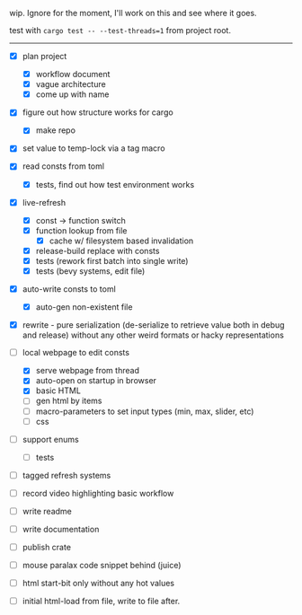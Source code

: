 wip. Ignore for the moment, I'll work on this and see where it goes.

test with `cargo test -- --test-threads=1` from project root.


 -----------------------------------------------------------------------------


 - [x] plan project
     - [x] workflow document
     - [x] vague architecture
     - [x] come up with name

 - [x] figure out how structure works for cargo
     - [x] make repo

 - [x] set value to temp-lock via a tag macro

 - [x] read consts from toml
     - [x] tests, find out how test environment works

 - [x] live-refresh
     - [x] const -> function switch
     - [x] function lookup from file
         - [x] cache w/ filesystem based invalidation
     - [x] release-build replace with consts
     - [x] tests (rework first batch into single write)
     - [x] tests (bevy systems, edit file)

 - [x] auto-write consts to toml
     - [x] auto-gen non-existent file

 - [x] rewrite - pure serialization (de-serialize to retrieve value both in
                 debug and release) without any other weird formats or hacky
                 representations

 - [ ] local webpage to edit consts
     - [x] serve webpage from thread
     - [x] auto-open on startup in browser
     - [x] basic HTML
     - [ ] gen html by items
     - [ ] macro-parameters to set input types (min, max, slider, etc)
     - [ ] css

 - [ ] support enums
     - [ ] tests

 - [ ] tagged refresh systems

 - [ ] record video highlighting basic workflow

 - [ ] write readme

 - [ ] write documentation

 - [ ] publish crate


 - [ ] mouse paralax code snippet behind (juice)

 - [ ] html start-bit only without any hot values

 - [ ] initial html-load from file, write to file after.
